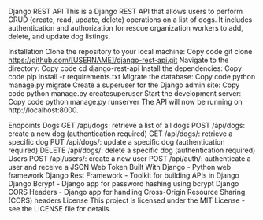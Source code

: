 Django REST API
This is a Django REST API that allows users to perform CRUD (create, read, update, delete) operations on a list of dogs. It includes authentication and authorization for rescue organization workers to add, delete, and update dog listings.

Installation
Clone the repository to your local machine:
Copy code
git clone https://github.com/[USERNAME]/django-rest-api.git
Navigate to the directory:
Copy code
cd django-rest-api
Install the dependencies:
Copy code
pip install -r requirements.txt
Migrate the database:
Copy code
python manage.py migrate
Create a superuser for the Django admin site:
Copy code
python manage.py createsuperuser
Start the development server:
Copy code
python manage.py runserver
The API will now be running on http://localhost:8000.

Endpoints
Dogs
GET /api/dogs: retrieve a list of all dogs
POST /api/dogs: create a new dog (authentication required)
GET /api/dogs/<id>: retrieve a specific dog
PUT /api/dogs/<id>: update a specific dog (authentication required)
DELETE /api/dogs/<id>: delete a specific dog (authentication required)
Users
POST /api/users/: create a new user
POST /api/auth/: authenticate a user and receive a JSON Web Token
Built With
Django - Python web framework
Django Rest Framework - Toolkit for building APIs in Django
Django Bcrypt - Django app for password hashing using bcrypt
Django CORS Headers - Django app for handling Cross-Origin Resource Sharing (CORS) headers
License
This project is licensed under the MIT License - see the LICENSE file for details.
